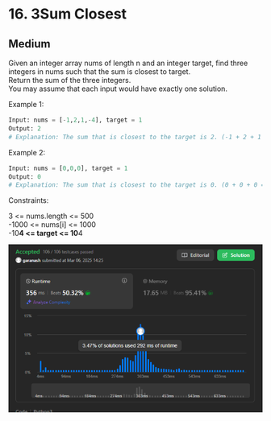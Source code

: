 # 16. 3Sum Closest
## Medium

Given an integer array nums of length n and an integer target, find three integers in nums such that the sum is closest to target.  
Return the sum of the three integers.  
You may assume that each input would have exactly one solution.

 

Example 1:
```python
Input: nums = [-1,2,1,-4], target = 1
Output: 2
# Explanation: The sum that is closest to the target is 2. (-1 + 2 + 1 = 2).
```

Example 2:
```python
Input: nums = [0,0,0], target = 1
Output: 0
# Explanation: The sum that is closest to the target is 0. (0 + 0 + 0 = 0).
```

Constraints:

3 <= nums.length <= 500  
-1000 <= nums[i] <= 1000  
-10**4 <= target <= 10**4

![img.png](../result_img/img16.png)